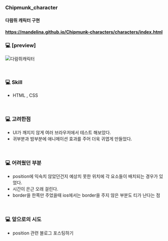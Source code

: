 ### Chipmunk_character

#### 다람쥐 캐릭터 구현
####  https://mandelina.github.io/Chipmunk-characters/characters/index.html

### 💻 [preview]

![다람쥐캐릭터](https://user-images.githubusercontent.com/83548784/163809683-d20a9bc0-410e-4747-a911-217a19fd5f7f.gif)

<br>

### 💻  Skill
- HTML , CSS

<br>

### 💻 고려한점
- UI가 깨지지 않게 여러 브라우저에서 테스트 해보았다.
- 귀부분과 밤부분에 애니메이션 효과를 주어 더욱 귀엽게 만들었다.

<br>

### 💻 어려웠던 부분
- position에 익숙치 않았던건지 예상치 못한 위치에 각 요소들이 배치되는 경우가 있었다.
- 시간이 은근 오래 걸린다.
- border을 한쪽만 주었을때 ios에서는 border을 주지 않은 부분도 티가 난다는 점

<br>

### 💻 앞으로의 시도
- position 관련 블로그 포스팅하기



